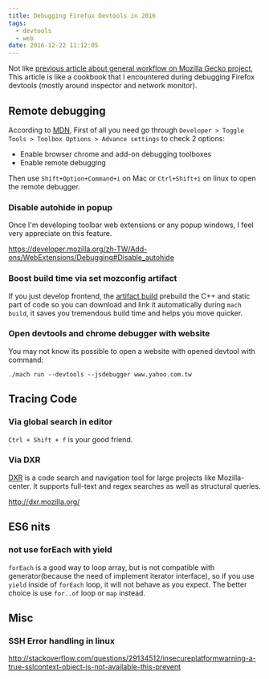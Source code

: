 ```yaml
---
title: Debugging Firefox Devtools in 2016
tags:
  - devtools
  - web
date: 2016-12-22 11:12:05
---
```



Not like [previous article about general workflow on Mozilla Gecko project](http://blog.gasolin.idv.tw/2016/08/08/The-newbies-workflow-on-Mozilla-Gecko-project/),
This article is like a cookbook that I encountered during debugging Firefox devtools (mostly around inspector and network monitor).

## Remote debugging

According to [MDN](https://developer.mozilla.org/en-US/Add-ons/WebExtensions/Debugging), 
First of all you need go through `Developer > Toggle Tools > Toolbox Options > Advance settings` to check 2 options:

* Enable browser chrome and add-on debugging toolboxes
* Enable remote debugging

Then use `Shift+Option+Command+i` on Mac or `Ctrl+Shift+i` on linux to open the remote debugger.

### Disable autohide in popup

Once I'm developing toolbar web extensions or any popup windows, I feel very appreciate on this feature. 

https://developer.mozilla.org/zh-TW/Add-ons/WebExtensions/Debugging#Disable_autohide

### Boost build time via set mozconfig artifact

If you just develop frontend, the [artifact build](https://developer.mozilla.org/en-US/docs/Mozilla/Developer_guide/Build_Instructions/Artifact_builds) prebuild the C++ and static part of code so you can download and link it automatically during `mach build`,
it saves you tremendous build time and helps you move quicker.

### Open devtools and chrome debugger with website

You may not know its possible to open a website with opened devtool with command:

`./mach run --devtools --jsdebugger www.yahoo.com.tw`


## Tracing Code

### Via global search in editor

`Ctrl + Shift + f` is your good friend.


### Via DXR

[DXR](http://dxr.mozilla.org/) is a code search and navigation tool for large projects like Mozilla-center. 
It supports full-text and regex searches as well as structural queries.

http://dxr.mozilla.org/


## ES6 nits

### not use forEach with yield

`forEach` is a good way to loop array, but is not compatible with generator(because the need of implement iterator interface), so if you use `yield` inside of `forEach` loop, it will not behave as you expect.
The better choice is use `for..of` loop or `map` instead.

## Misc

### SSH Error handling in linux

http://stackoverflow.com/questions/29134512/insecureplatformwarning-a-true-sslcontext-object-is-not-available-this-prevent
